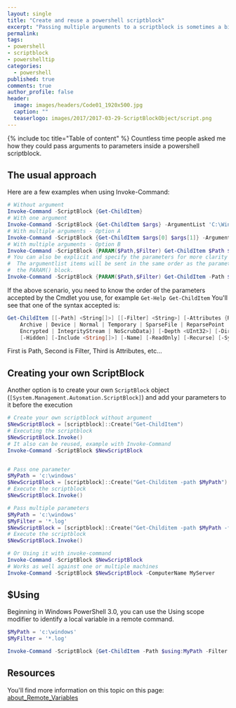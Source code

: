 ```yaml
---
layout: single
title: "Create and reuse a powershell scriptblock"
excerpt: "Passing multiple arguments to a scriptblock is sometimes a bit complexe, but not with this approach..."
permalink:
tags: 
- powershell
- scriptblock
- powershelltip
categories:
  - powershell
published: true
comments: true
author_profile: false
header:
  image: images/headers/Code01_1920x500.jpg
  caption: ""
  teaserlogo: images/2017/2017-03-29-ScriptBlockObject/script.png
---
```

{% include toc title="Table of content" %}
Countless time people asked me how they could pass arguments to parameters inside a powershell scriptblock.

## The usual approach
Here are a few examples when using Invoke-Command:

```powershell
# Without argument
Invoke-Command -ScriptBlock {Get-ChildItem}
# With one argument
Invoke-Command -ScriptBlock {Get-ChildItem $args} -ArgumentList 'C:\Windows'
# With multiple arguments - Option A
Invoke-Command -ScriptBlock {Get-ChildItem $args[0] $args[1]} -ArgumentList 'C:\Windows','*.log'
# With multiple arguments - Option B
Invoke-Command -ScriptBlock {PARAM($Path,$Filter) Get-ChildItem $Path $Filter} -ArgumentList 'C:\Windows','*.log'
# You can also be explicit and specify the parameters for more clarity
#  The argumentlist items will be sent in the same order as the parameters declared in
#  the PARAM() block.
Invoke-Command -ScriptBlock {PARAM($Path,$Filter) Get-ChildItem -Path $Path -Filter $Filter} -ArgumentList 'C:\Windows','*.log'
```

If the above scenario, you need to know the order of the parameters accepted by the Cmdlet you use, for example ```Get-Help Get-ChildItem```
You'll see that one of the syntax accepted is:

```powershell
Get-ChildItem [[-Path] <String[]>] [[-Filter] <String>] [-Attributes {ReadOnly | Hidden | System | Directory |
    Archive | Device | Normal | Temporary | SparseFile | ReparsePoint | Compressed | Offline | NotContentIndexed |
    Encrypted | IntegrityStream | NoScrubData}] [-Depth <UInt32>] [-Directory] [-Exclude <String[]>] [-File] [-Force]
    [-Hidden] [-Include <String[]>] [-Name] [-ReadOnly] [-Recurse] [-System] [-UseTransaction] [<CommonParameters>]
```

 First is Path, Second is Filter, Third is Attributes, etc...

## Creating your own ScriptBlock

Another option is to create your own ```ScriptBlock``` object (```[System.Management.Automation.ScriptBlock]```) and add your parameters to it before the execution

```powershell
# Create your own scriptblock without argument
$NewScriptBlock = [scriptblock]::Create("Get-ChildItem")
# Executing the scriptblock
$NewScriptBlock.Invoke()
# It also can be reused, example with Invoke-Command
Invoke-Command -ScriptBlock $NewScriptBlock


# Pass one parameter
$MyPath = 'c:\windows'
$NewScriptBlock = [scriptblock]::Create("Get-Childitem -path $MyPath")
# Execute the scriptblock
$NewScriptBlock.Invoke()

# Pass multiple parameters
$MyPath = 'c:\windows'
$MyFilter = '*.log'
$NewScriptBlock = [scriptblock]::Create("Get-Childitem -path $MyPath -filter $MyFilter")
# Execute the scriptblock
$NewScriptBlock.Invoke()

# Or Using it with invoke-command
Invoke-Command -ScriptBlock $NewScriptBlock
# Works as well against one or multiple machines
Invoke-Command -ScriptBlock $NewScriptBlock -ComputerName MyServer
```

## $Using

Beginning in Windows PowerShell 3.0, you can use the Using scope modifier to identify a local variable in a remote command.

```powershell
$MyPath = 'c:\windows'
$MyFilter = '*.log'

Invoke-Command -ScriptBlock {Get-ChildItem -Path $using:MyPath -Filter $using:MyFilter}
```

## Resources
You'll find more information on this topic on this page: [about_Remote_Variables](https://msdn.microsoft.com/en-us/powershell/reference/5.1/microsoft.powershell.core/about/about_remote_variables?f=255&MSPPError=-2147217396)